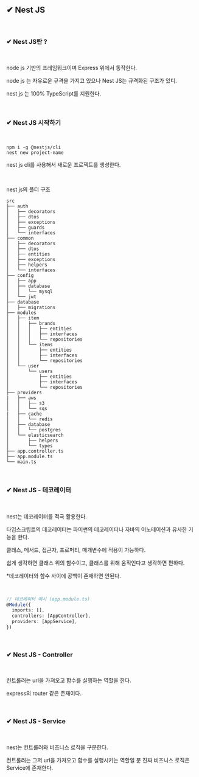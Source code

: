 ## ✔ Nest JS

<br>

### ✔ Nest JS란 ?

<br>

node js 기반의 프레임워크이며 Express 위에서 동작한다.

node js 는 자유로운 규격을 가지고 있으나 Nest JS는 규격화된 구조가 있디.

nest js 는 100% TypeScript를 지원한다.

<br>

### ✔ Nest JS 시작하기

<br>

```
npm i -g @nestjs/cli
nest new project-name
```

nest js cli를 사용해서 새로운 프로젝트를 생성한다.

<br>

nest js의 폴더 구조

```
src
├── auth
│   ├── decorators
│   ├── dtos
│   ├── exceptions
│   ├── guards
│   └── interfaces
├── common
│   ├── decorators
│   ├── dtos
│   ├── entities
│   ├── exceptions
│   ├── helpers
│   └── interfaces
├── config
│   ├── app
│   ├── database
│   │   └── mysql
│   └── jwt
├── database
│   ├── migrations
├── modules
│   ├── item
│   │   ├── brands
│   │   │   ├── entities
│   │   │   ├── interfaces
│   │   │   └── repositories
│   │   └── items
│   │       ├── entities
│   │       ├── interfaces
│   │       └── repositories
│   └── user
│       └── users
│           ├── entities
│           ├── interfaces
│           └── repositories
├── providers
|   ├── aws
│   │   ├── s3
│   │   └── sqs
|   ├── cache
│   │   └── redis
│   ├── database
│   │   └── postgres
│   └── elasticsearch
│       ├── helpers
│       └── types
├── app.controller.ts
├── app.module.ts
└── main.ts
```

<br>

### ✔ Nest JS - 데코레이터

<br>

nest는 데코레이터를 적극 활용한다.

타입스크립트의 데코레이터는 파이썬의 데코레이터나 자바의 어노테이션과 유사한 기능을 한다.

클래스, 메서드, 접근자, 프로퍼티, 매개변수에 적용이 가능하다.

쉽게 생각하면 클래스 위의 함수이고, 클래스를 위해 움직인다고 생각하면 편하다.

*데코레이터와 함수 사이에 공백이 존재하면 안된다.

<br>

```ts
// 데코레이터 예시 (app.module.ts)
@Module({
  imports: [],
  controllers: [AppController],
  providers: [AppService],
})
```

<br>

### ✔ Nest JS - Controller

<br>

컨트롤러는 url을 가져오고 함수를 실행하는 역할을 한다.

express의 router 같은 존재이다.


<br>

### ✔ Nest JS - Service

<br>

nest는 컨트롤러와 비즈니스 로직을 구분한다.

컨트롤러는 그저 url을 가져오고 함수를 실행시키는 역할일 분 진짜 비즈니스 로직은 Service에 존재한다.


